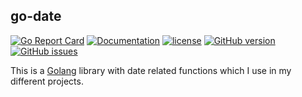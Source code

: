 ## go-date

[![Go Report Card](https://goreportcard.com/badge/github.com/pieterclaerhout/go-date)](https://goreportcard.com/report/github.com/pieterclaerhout/go-date)
[![Documentation](https://godoc.org/github.com/pieterclaerhout/go-date?status.svg)](http://godoc.org/github.com/pieterclaerhout/go-date)
[![license](https://img.shields.io/badge/license-Apache%20v2-orange.svg)](https://github.com/pieterclaerhout/go-date/raw/master/LICENSE) [![GitHub version](https://badge.fury.io/gh/pieterclaerhout%2Fgo-date.svg)](https://badge.fury.io/gh/pieterclaerhout%2Fgo-date)
[![GitHub issues](https://img.shields.io/github/issues/pieterclaerhout/go-date.svg)](https://github.com/pieterclaerhout/go-date/issues)

This is a [Golang](https://golang.org) library with date related functions which I use in my different projects.

